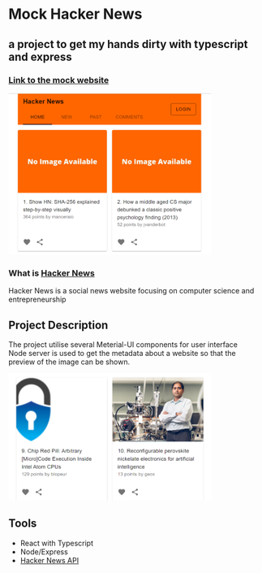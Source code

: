 # Mock Hacker News
## a project to get my hands dirty with typescript and express  

### <a href="https://mock-hacker-news.herokuapp.com/" target="_blank">Link to the mock website</a>

<img src="first_readme_img.png" alt="first screenshot" width="400"/>

### What is <a href="https://mock-hacker-news.herokuapp.com/" target="_blank">Hacker News</a>
Hacker News is a social news website focusing on computer science and entrepreneurship

## Project Description
The project utilise several Meterial-UI components for user interface  
Node server is used to get the metadata about a website so that the preview of the image can be shown.

<img src="second_readme_img.png" alt="second screenshot" width="400"/>

## Tools
- React with Typescript
- Node/Express
- [Hacker News API](https://hackernews.api-docs.io/)

